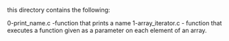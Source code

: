 this directory contains the following:

0-print_name.c -function that prints a name
1-array_iterator.c - function that executes a function given as a parameter on each element of an array.
